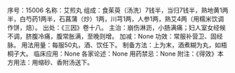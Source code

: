 序号：15006
名称：艾煎丸
组成：食茱萸（汤洗）7钱半，当归7钱半，熟地黄1两半，白芍药1两半，石菖蒲（炒）1两，川芎1两，人参1两，熟艾4两（用糯米饮调作饼，焙）。
出处：《三因》卷十八。
主治：崩伤淋沥，小肠满痛；妇人室女经候不调，脐腹冷痛，腹常胀满，至晚则增。
加减：None
功效：常服补营卫、固经脉。
用法用量：每服50丸，酒、饮任下。
制备方法：上为末，酒煮糊为丸，如梧桐子大。
临床应用：None
各家论述：None
用药禁忌：None
附注：《得效》本方用法：用缩砂、香附汤送下。

